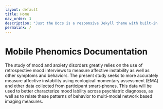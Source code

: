 ```yaml
---
layout: default
title: Home
nav_order: 1
description: "Just the Docs is a responsive Jekyll theme with built-in search that is easily customizable and hosted on GitHub Pages."
permalink: /
---
```

# Mobile Phenomics Documentation

The study of mood and anxiety disorders greatly relies on the use of retrospective mood interviews to measure affective instability as well as other symptoms and behaviors. The present study seeks to more accurately measure affective instability using ecological momentary assessment (EMA) and other data collected from participant smart-phones. This data will be used to better characterize mood lability across psychiatric diagnoses, as well as to relate these patterns of behavior to multi-modal network based imaging measures. 
